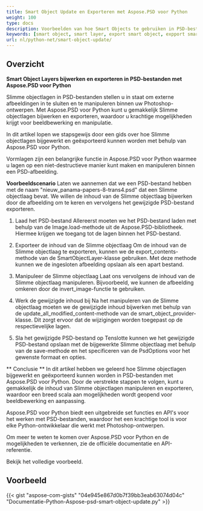 ```yaml
---
title: Smart Object Update en Exporteren met Aspose.PSD voor Python
weight: 100
type: docs
description: Voorbeelden van hoe Smart Objects te gebruiken in PSD-bestanden
keywords: [smart object, smart layer, export smart object, expport smart layer, update smart object, update smart layer, psd api, python, code sample]
url: nl/python-net/smart-object-update/
---
```


## **Overzicht**


**Smart Object Layers bijwerken en exporteren in PSD-bestanden met Aspose.PSD voor Python**

Slimme objectlagen in PSD-bestanden stellen u in staat om externe afbeeldingen in te sluiten en te manipuleren binnen uw Photoshop-ontwerpen. Met Aspose.PSD voor Python kunt u gemakkelijk Slimme objectlagen bijwerken en exporteren, waardoor u krachtige mogelijkheden krijgt voor beeldbewerking en manipulatie.

In dit artikel lopen we stapsgewijs door een gids over hoe Slimme objectlagen bijgewerkt en geëxporteerd kunnen worden met behulp van Aspose.PSD voor Python.

Vormlagen zijn een belangrijke functie in Aspose.PSD voor Python waarmee u lagen op een niet-destructieve manier kunt maken en manipuleren binnen een PSD-afbeelding.

**Voorbeeldscenario**
Laten we aannemen dat we een PSD-bestand hebben met de naam "nieuw_panama-papers-8-trans4.psd" dat een Slimme objectlaag bevat. We willen de inhoud van de Slimme objectlaag bijwerken door de afbeelding om te keren en vervolgens het gewijzigde PSD-bestand exporteren.

1. Laad het PSD-bestand
Allereerst moeten we het PSD-bestand laden met behulp van de Image.load-methode uit de Aspose.PSD-bibliotheek. Hiermee krijgen we toegang tot de lagen binnen het PSD-bestand.

2. Exporteer de inhoud van de Slimme objectlaag
Om de inhoud van de Slimme objectlaag te exporteren, kunnen we de export_contents-methode van de SmartObjectLayer-klasse gebruiken. Met deze methode kunnen we de ingesloten afbeelding opslaan als een apart bestand.

3. Manipuleer de Slimme objectlaag
Laat ons vervolgens de inhoud van de Slimme objectlaag manipuleren. Bijvoorbeeld, we kunnen de afbeelding omkeren door de invert_image-functie te gebruiken.

4. Werk de gewijzigde inhoud bij
Na het manipuleren van de Slimme objectlaag moeten we de gewijzigde inhoud bijwerken met behulp van de update_all_modified_content-methode van de smart_object_provider-klasse. Dit zorgt ervoor dat de wijzigingen worden toegepast op de respectievelijke lagen.

5. Sla het gewijzigde PSD-bestand op
Tenslotte kunnen we het gewijzigde PSD-bestand opslaan met de bijgewerkte Slimme objectlaag met behulp van de save-methode en het specificeren van de PsdOptions voor het gewenste formaat en opties.

** Conclusie **
In dit artikel hebben we geleerd hoe Slimme objectlagen bijgewerkt en geëxporteerd kunnen worden in PSD-bestanden met Aspose.PSD voor Python. Door de verstrekte stappen te volgen, kunt u gemakkelijk de inhoud van Slimme objectlagen manipuleren en exporteren, waardoor een breed scala aan mogelijkheden wordt geopend voor beeldbewerking en aanpassing.

Aspose.PSD voor Python biedt een uitgebreide set functies en API's voor het werken met PSD-bestanden, waardoor het een krachtige tool is voor elke Python-ontwikkelaar die werkt met Photoshop-ontwerpen.

Om meer te weten te komen over Aspose.PSD voor Python en de mogelijkheden te verkennen, zie de officiële documentatie en API-referentie.

Bekijk het volledige voorbeeld.

## **Voorbeeld**
{{< gist "aspose-com-gists" "04e945e867d0b7f39bb3eab63074d04c" "Documentatie-Python-Aspose-psd-smart-object-update.py" >}}

